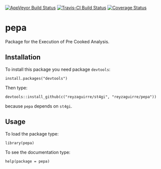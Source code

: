 [![AppVeyor Build Status](https://ci.appveyor.com/api/projects/status/github/reyzaguirre/st4gi?branch=master)](https://ci.appveyor.com/project/reyzaguirre/st4gi)
[![Travis-CI Build Status](https://travis-ci.org/reyzaguirre/st4gi.png?branch=master)](https://travis-ci.org/reyzaguirre/st4gi)
[![Coverage Status](https://img.shields.io/coveralls/reyzaguirre/st4gi.svg)](https://coveralls.io/r/reyzaguirre/st4gi?branch=master)

pepa
====
Package for the Execution of Pre Cooked Analysis.

Installation
------------
To install this package you need package `devtools`:

```{r eval=F}
install.packages("devtools")
```

Then type:

```{r eval=F}
devtools::install_github(c("reyzaguirre/st4gi", "reyzaguirre/pepa"))
```
because `pepa` depends on `st4gi`.

Usage
-----
To load the package type:

```{r eval=F}
library(pepa)
```

To see the documentation type:

```{r eval=F}
help(package = pepa)
```

